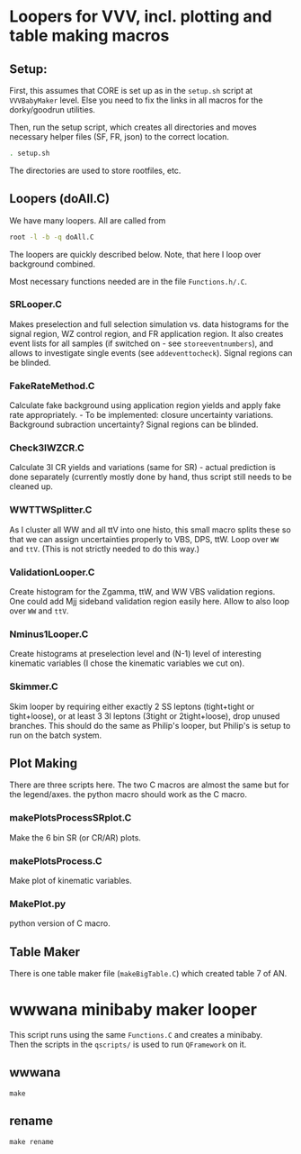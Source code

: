 # Loopers for VVV, incl. plotting and table making macros

## Setup:
First, this assumes that CORE is set up as in the `setup.sh` script at `VVVBabyMaker` level. Else you need to fix the links in all macros for the dorky/goodrun utilities.

Then, run the setup script, which creates all directories and moves necessary helper files (SF, FR, json) to the correct location.
``` bash
. setup.sh
```
The directories are used to store rootfiles, etc.

## Loopers (doAll.C)

We have many loopers.
All are called from
``` bash
root -l -b -q doAll.C
```

The loopers are quickly described below.
Note, that here I loop over background combined.

Most necessary functions needed are in the file `Functions.h/.C`.

### SRLooper.C

Makes preselection and full selection simulation vs. data histograms for the signal region, WZ control region, and FR application region.
It also creates event lists for all samples (if switched on - see `storeeventnumbers`), and allows to investigate single events (see `addeventtocheck`).
Signal regions can be blinded.

### FakeRateMethod.C

Calculate fake background using application region yields and apply fake rate appropriately. - To be implemented: closure uncertainty variations. Background subraction uncertainty?
Signal regions can be blinded.

### Check3lWZCR.C

Calculate 3l CR yields and variations (same for SR) - actual prediction is done separately (currently mostly done by hand, thus script still needs to be cleaned up.

### WWTTWSplitter.C

As I cluster all WW and all ttV into one histo, this small macro splits these so that we can assign uncertainties properly to VBS, DPS, ttW.
Loop over `WW` and `ttV`.
(This is not strictly needed to do this way.)

### ValidationLooper.C

Create histogram for the Zgamma, ttW, and WW VBS validation regions. One could add Mjj sideband validation region easily here.
Allow to also loop over `WW` and `ttV`.

### Nminus1Looper.C

Create histograms at preselection level and (N-1) level of interesting kinematic variables (I chose the kinematic variables we cut on).

### Skimmer.C

Skim looper by requiring either exactly 2 SS leptons (tight+tight or tight+loose), or at least 3 3l leptons (3tight or 2tight+loose), drop unused branches.
This should do the same as Philip's looper, but Philip's is setup to run on the batch system.

## Plot Making

There are three scripts here. The two C macros are almost the same but for the legend/axes. the python macro should work as the C macro.

### makePlotsProcessSRplot.C

Make the 6 bin SR (or CR/AR) plots.

### makePlotsProcess.C

Make plot of kinematic variables.

### MakePlot.py

python version of C macro.


## Table Maker

There is one table maker file (`makeBigTable.C`) which created table 7 of AN.

# wwwana minibaby maker looper

This script runs using the same `Functions.C` and creates a minibaby.  
Then the scripts in the `qscripts/` is used to run `QFramework` on it.

## wwwana

    make

## rename

    make rename


